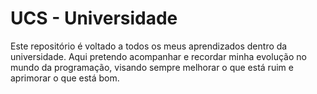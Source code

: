 <h1>UCS - Universidade</h1>
<p>Este repositório é voltado a todos os meus aprendizados dentro da universidade. Aqui pretendo acompanhar e recordar minha evolução no mundo da programação, visando sempre melhorar o que está ruim e aprimorar o que está bom.</p>
